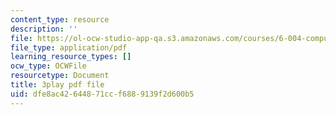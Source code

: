 ```yaml
---
content_type: resource
description: ''
file: https://ol-ocw-studio-app-qa.s3.amazonaws.com/courses/6-004-computation-structures-spring-2017/dfe8ac42644871ccf6889139f2d600b5_ckZo366TWGk.pdf
file_type: application/pdf
learning_resource_types: []
ocw_type: OCWFile
resourcetype: Document
title: 3play pdf file
uid: dfe8ac42-6448-71cc-f688-9139f2d600b5
---
```

